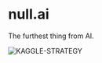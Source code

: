 # null.ai
The furthest thing from AI. 

![KAGGLE-STRATEGY](https://s3.amazonaws.com/s3test-boxer/pub/I%27m+gonna+boost+it.jpg)
